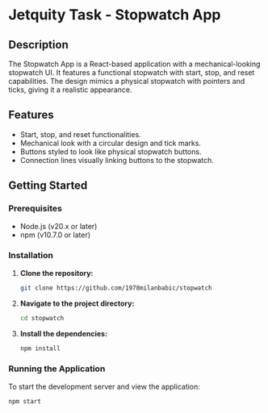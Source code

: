 # Jetquity Task - Stopwatch App

## Description

The Stopwatch App is a React-based application with a mechanical-looking stopwatch UI. It features a functional stopwatch with start, stop, and reset capabilities. The design mimics a physical stopwatch with pointers and ticks, giving it a realistic appearance.

## Features

- Start, stop, and reset functionalities.
- Mechanical look with a circular design and tick marks.
- Buttons styled to look like physical stopwatch buttons.
- Connection lines visually linking buttons to the stopwatch.

## Getting Started

### Prerequisites

- Node.js (v20.x or later)
- npm (v10.7.0 or later)

### Installation

1. **Clone the repository:**

    ```sh
    git clone https://github.com/1978milanbabic/stopwatch
    ```

2. **Navigate to the project directory:**

    ```sh
    cd stopwatch
    ```

3. **Install the dependencies:**

    ```sh
    npm install
    ```

### Running the Application

To start the development server and view the application:

```sh
npm start
